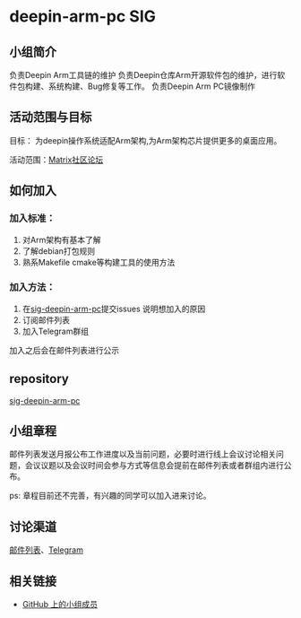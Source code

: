 # deepin-arm-pc SIG

## 小组简介

负责Deepin Arm工具链的维护
负责Deepin仓库Arm开源软件包的维护，进行软件包构建、系统构建、Bug修复等工作。
负责Deepin Arm PC镜像制作

## 活动范围与目标

目标： 为deepin操作系统适配Arm架构,为Arm架构芯片提供更多的桌面应用。

活动范围：[Matrix](https://matrix.to/#/#deepin-arm-pc:matrix.org)[社区论坛](https://bbs.deepin.org/)
## 如何加入

### 加入标准： 

1. 对Arm架构有基本了解
2. 了解debian打包规则
3. 熟系Makefile cmake等构建工具的使用方法

### 加入方法：

1. 在[sig-deepin-arm-pc](https://github.com/deepin-community/sig-deepin-arm-pc/issues)提交issues 说明想加入的原因
2. 订阅邮件列表
3. 加入Telegram群组

加入之后会在邮件列表进行公示

## repository

[sig-deepin-arm-pc](https://github.com/deepin-community/sig-deepin-arm-pc)

## 小组章程

邮件列表发送月报公布工作进度以及当前问题，必要时进行线上会议讨论相关问题，会议议题以及会议时间会参与方式等信息会提前在邮件列表或者群组内进行公布。

ps: 章程目前还不完善，有兴趣的同学可以加入进来讨论。 

## 讨论渠道

[邮件列表](https://www.freelists.org/list/deepin-arm-pc)、[Telegram](https://t.me/deepin_arm_pc)

## 相关链接

- [GitHub 上的小组成员](https://github.com/deepin-community/SIG/blob/master/sig/deepin-arm-pc/MEMBERS.md)

